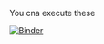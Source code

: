 You cna execute these

[![Binder](https://mybinder.org/badge_logo.svg)](https://mybinder.org/v2/gh/mattoxb/cs101-conditionals/HEAD)

